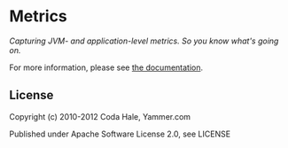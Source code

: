 Metrics
=======

*Capturing JVM- and application-level metrics. So you know what's going on.*

For more information, please see [the documentation](http://metrics.codahale.com).


License
-------

Copyright (c) 2010-2012 Coda Hale, Yammer.com

Published under Apache Software License 2.0, see LICENSE

